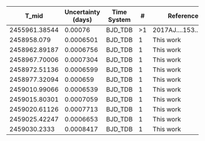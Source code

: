|T_mid        |Uncertainty (days)|Time System|#  |Reference           |
|-------------|------------------|-----------|---|--------------------|
|2455961.38544|0.00076           |BJD_TDB    |>1 |2017AJ....153..211Z |
|2458958.079  |0.0006501         |BJD_TDB    |1  |This work           |
|2458962.89187|0.0006756         |BJD_TDB    |1  |This work           |
|2458967.70006|0.0007304         |BJD_TDB    |1  |This work           |
|2458972.51136|0.0006599         |BJD_TDB    |1  |This work           |
|2458977.32094|0.000659          |BJD_TDB    |1  |This work           |
|2459010.99066|0.0006539         |BJD_TDB    |1  |This work           |
|2459015.80301|0.0007059         |BJD_TDB    |1  |This work           |
|2459020.61126|0.0007713         |BJD_TDB    |1  |This work           |
|2459025.42247|0.0006653         |BJD_TDB    |1  |This work           |
|2459030.2333 |0.0008417         |BJD_TDB    |1  |This work           |

